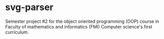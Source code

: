 # svg-parser
Semester project #2 for the object oriented programming (OOP) course in Faculty of mathematics and informatics (FMI) Computer science's first curriculum.
